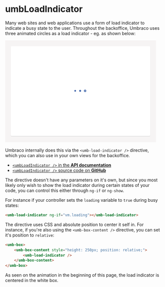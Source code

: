 # umbLoadIndicator

Many web sites and web applications use a form of load indicator to indicate a busy state to the user. Throughout the backoffice, Umbraco uses three animated circles as a load indicator - eg. as shown below:

![Example of the load indicator](images/umbLoadIndicator.gif)

Umbraco internally does this via the `<umb-load-indicator />` directive, which you can also use in your own views for the backoffice.

* [`<umbLoadIndicator />` in the **API documentation**](https://apidocs.umbraco.com/v9/ui/#/api/umbraco.directives.directive:umbLoadIndicator)
* [`<umbLoadIndicator />` source code on **GitHub**](https://github.com/umbraco/Umbraco-CMS/blob/v8/contrib/src/Umbraco.Web.UI.Client/src/common/directives/components/umbloadindicator.directive.js)

The directive doesn't have any parameters on it's own, but since you most likely only wish to show the load indicator during certain states of your code, you can control this either through `ng-if` or `ng-show`.

For instance if your controller sets the `loading` variable to `true` during busy states:

```html
<umb-load-indicator ng-if="vm.loading"></umb-load-indicator>
```

The directive uses CSS and absolute position to center it self in. For instance, if you're also using the `<umb-box-content />` directive, you can set it's position to `relative`:

```html
<umb-box>
    <umb-box-content style="height: 250px; position: relative;">
        <umb-load-indicator />
    </umb-box-content>
</umb-box>
```

As seen on the animation in the beginning of this page, the load indicator is centered in the white box.
